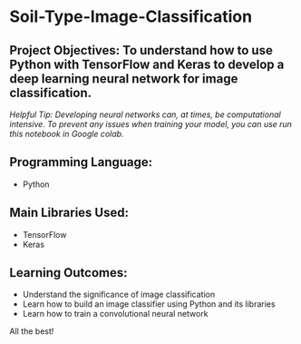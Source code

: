 # Soil-Type-Image-Classification

## Project Objectives: To understand how to use Python with TensorFlow and Keras to develop a deep learning neural network for image classification. 

*Helpful Tip: Developing neural networks can, at times, be computational intensive. To prevent any issues when training your model, you can use run this notebook in Google colab.*  

## Programming Language: 
* Python

## Main Libraries Used:
* TensorFlow
* Keras

## Learning Outcomes:
* Understand the significance of image classification
* Learn how to build an image classifier using Python and its libraries
* Learn how to train a convolutional neural network


All the best! 
